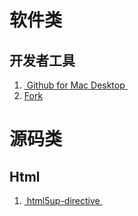 # 软件类

## 开发者工具

1. [ Github for Mac Desktop ](https://pan.somedrive.cn/#/s/xZIz "Github for Mac Desktop")
2. [Fork](https://pan.somedrive.cn/#/s/1ASg "Fork")


# 源码类

## Html

1. [ html5up-directive ](https://pan.somedrive.cn/#/s/pRha "html5up-directive")